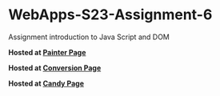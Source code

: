 
# WebApps-S23-Assignment-6
Assignment introduction to Java Script and DOM

**Hosted at [Painter Page](https://44-563-web-apps-s23.github.io/44563-webapps-s23-assignment6-Charan0517/painter.html)**

**Hosted at [Conversion Page](https://44-563-web-apps-s23.github.io/44563-webapps-s23-assignment6-Charan0517/conversions.html)**

**Hosted at [Candy Page](https://44-563-web-apps-s23.github.io/44563-webapps-s23-assignment6-Charan0517/candy.html)**
